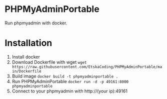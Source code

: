 # PHPMyAdminPortable
Run phpmyadmin with docker.

# Installation
1. Install docker
2. Download Dockerfile with wget 
```wget https://raw.githubusercontent.com/EtskaCoding/PHPMyAdminPortable/main/Dockerfile```
3. Build image
```docker build -t phpmyadminportable .```
5. Run PHPMyAdminPortable
```docker run -d -p 49161:8000 phpmyadminportable```
6. Connect to your phpmyadmin with http://(your ip):49161
